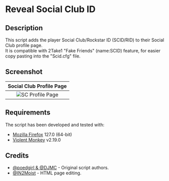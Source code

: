 # Reveal Social Club ID 

## Description

This script adds the player Social Club/Rockstar ID (SCID/RID) to their Social Club profile page.<br>
It is compatible with 2Take1 "Fake Friends" (name:SCID) feature, for easier copy pasting into the "Scid.cfg" file.

## Screenshot

|                                                    Social Club Profile Page                                                    |
| :----------------------------------------------------------------------------------------------------------------------------: |
| ![SC Profile Page](https://github.com/Illegal-Services/Reveal_Social_Club_ID/assets/62464560/05bb7ac7-b82e-4385-baab-a707266b3be4)

## Requirements

The script has been developed and tested with:

* [Mozilla Firefox](https://www.mozilla.org/en-US/firefox/) 127.0 (64-bit)
* [Violent Monkey](https://violentmonkey.github.io/) v2.19.0

## Credits

* [@poedgirl & @DJMC](https://greasyfork.org/en/scripts/376560-show-rockstar-id-on-member-pages) - Original script authors.<br />
* [@IN2Moist](https://github.com/Bluscream/userscripts/blob/master/src/SCID%20%26%20Crew%20ID%20on%20Profile%20Page.user.js) - HTML page editing.
